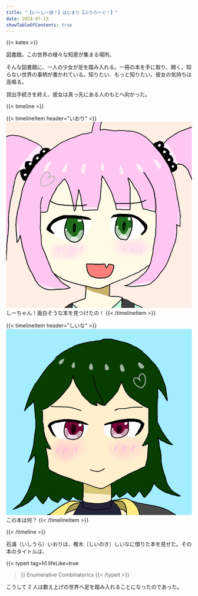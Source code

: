 ```yaml
---
title: "【いーしー部！】はじまり【ぷろろーぐ！】"
date: 2024-07-13
showTableOfContents: true
---
```


{{< katex >}}

図書館。この世界の様々な知恵が集まる場所。

そんな図書館に、一人の少女が足を踏み入れる。一冊の本を手に取り、開く。知らない世界の事柄が書かれている。知りたい、もっと知りたい。彼女の気持ちは高鳴る。

貸出手続きを終え、彼女は真っ先にある人のもとへ向かった。

{{< timeline >}}

{{< timelineItem header="いおり" >}}
<img src="./iori.png" class="grid-w20" />
しーちゃん！面白そうな本を見つけたの！
{{< /timelineItem >}}

{{< timelineItem header="しいな" >}}
<img src="./shiina.png" class="grid-w20" />
この本は何？
{{< /timelineItem >}}

{{< /timeline >}}

石浦（いしうら）いおりは、椎木（しいのき）しいなに借りた本を見せた。その本のタイトルは、

{{< typeit 
  tag=h1
  lifeLike=true
>}}
Enumerative Combinatorics
{{< /typeit >}}

こうして 2 人は数え上げの世界へ足を踏み入れることになったのであった。
